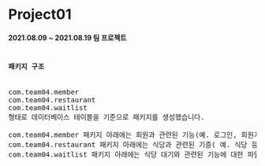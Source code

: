 # Project01
#### 2021.08.09 ~ 2021.08.19 팀 프로젝트
<pre>
<h4>패키지 구조</h4>
com.team04.member
com.team04.restaurant
com.team04.waitlist
형태로 데이터베이스 테이블을 기준으로 패키지를 생성했습니다.

com.team04.member 패키지 아래에는 회원과 관련된 기능(예. 로그인, 회원가입, 로그인 정보 찾기 등)와 관련된 파일이나 하위 패키지 생성 또는 수정
com.team04.restaurant 패키지 아래에는 식당과 관련된 기증( 예. 식당 등록 신청, 식당 정보 조회, 등록된 식당 정보 삭제 신청 등)과 관련된 파일이나 하위 패키지 생성 또는 수정
com.team04.waitlist 패키지 아래에는 식당 대기와 관련된 기능에 대한 파일이나 하위 패키지 생성 또는 수정
</pre>
